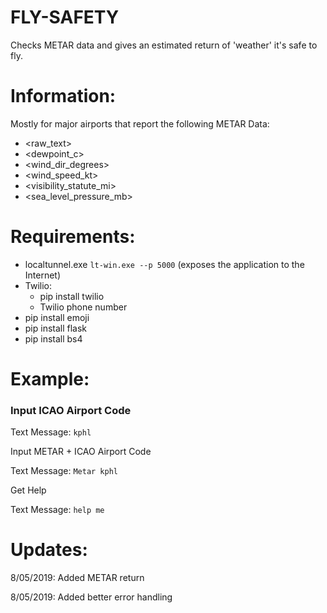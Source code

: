 # FLY-SAFETY
Checks METAR data and gives an estimated return of 'weather' it's safe to fly. 

# Information:
Mostly for major airports that report the following METAR Data:
- <raw_text>
- <dewpoint_c>
- <wind_dir_degrees>
- <wind_speed_kt>
- <visibility_statute_mi>
- <sea_level_pressure_mb>
# Requirements: 
- localtunnel.exe 
  `lt-win.exe --p 5000` (exposes the application to the Internet)
- Twilio:
  - pip install twilio
  - Twilio phone number
- pip install emoji
- pip install flask
- pip install bs4

# Example:
### Input ICAO Airport Code

Text Message: `kphl`

Input METAR + ICAO Airport Code

Text Message: `Metar kphl`

Get Help

Text Message: `help me`



# Updates:
8/05/2019: Added METAR return

8/05/2019: Added better error handling

